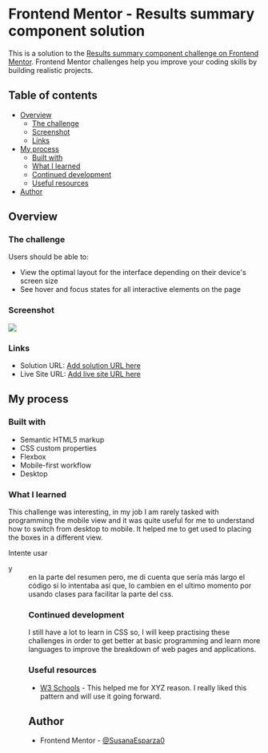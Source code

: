 # Frontend Mentor - Results summary component solution

This is a solution to the [Results summary component challenge on Frontend Mentor](https://www.frontendmentor.io/challenges/results-summary-component-CE_K6s0maV). Frontend Mentor challenges help you improve your coding skills by building realistic projects. 

## Table of contents

- [Overview](#overview)
  - [The challenge](#the-challenge)
  - [Screenshot](#screenshot)
  - [Links](#links)
- [My process](#my-process)
  - [Built with](#built-with)
  - [What I learned](#what-i-learned)
  - [Continued development](#continued-development)
  - [Useful resources](#useful-resources)
- [Author](#author)

## Overview

### The challenge

Users should be able to:

- View the optimal layout for the interface depending on their device's screen size
- See hover and focus states for all interactive elements on the page

### Screenshot

![](/img/FM%20-%20Results_summary_component.png.jpg)


### Links

- Solution URL: [Add solution URL here](https://your-solution-url.com)
- Live Site URL: [Add live site URL here](https://your-live-site-url.com)

## My process

### Built with

- Semantic HTML5 markup
- CSS custom properties
- Flexbox
- Mobile-first workflow
- Desktop


### What I learned

This challenge was interesting, in my job I am rarely tasked with programming the mobile view and it was quite useful for me to understand how to switch from desktop to mobile. It helped me to get used to placing the boxes in a different view.

Intente usar <dl> y <dd> en la parte del resumen pero, me di cuenta que sería más largo el código si lo intentaba así que, lo cambien en el ultimo momento por <div>usando clases para facilitar la parte del css.

### Continued development

I still have a lot to learn in CSS so, I will keep practising these challenges in order to get better at basic programming and learn more languages to improve the breakdown of web pages and applications.


### Useful resources

- [W3 Schools](https://www.w3schools.com/) - This helped me for XYZ reason. I really liked this pattern and will use it going forward.


## Author

- Frontend Mentor - [@SusanaEsparza0](https://www.frontendmentor.io/profile/SusanaEsparza0)



